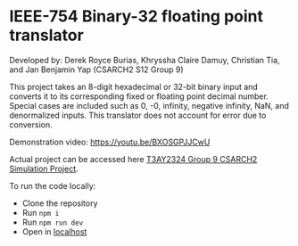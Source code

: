 # IEEE-754 Binary-32 floating point translator 

Developed by: Derek Royce Burias, Khryssha Claire Damuy, Christian Tia, and Jan Benjamin Yap (CSARCH2 S12 Group 9)

This project takes an 8-digit hexadecimal or 32-bit binary input and converts it to its corresponding fixed or floating point decimal number. Special cases are included such as 0, -0, infinity, negative infinity, NaN, and denormalized inputs. This translator does not account for error due to conversion.

Demonstration video: https://youtu.be/BXOSGPJJCwU

Actual project can be accessed here [T3AY2324 Group 9 CSARCH2 Simulation Project](https://christianvtia.github.io/arch2-sp/).

To run the code locally:
- Clone the repository
- Run ```npm i```
- Run ```npm run dev```
- Open in [localhost](http://localhost:5173/arch2-sp/)
